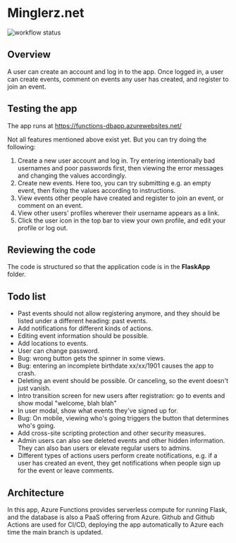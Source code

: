 # Minglerz.net

![workflow status](https://github.com/mikkokallio/dbapp-code/actions/workflows/main_functions-dbapp.yml/badge.svg)

## Overview

A user can create an account and log in to the app. Once logged in, a user can create events, comment on events any user has created, and register to join an event.

## Testing the app

The app runs at https://functions-dbapp.azurewebsites.net/

Not all features mentioned above exist yet. But you can try doing the following:
1. Create a new user account and log in. Try entering intentionally bad usernames and poor passwords first, then viewing the error messages and changing the values accordingly.
2. Create new events. Here too, you can try submitting e.g. an empty event, then fixing the values according to instructions.
3. View events other people have created and register to join an event, or comment on an event.
4. View other users' profiles wherever their username appears as a link.
5. Click the user icon in the top bar to view your own profile, and edit your profile or log out.

## Reviewing the code

The code is structured so that the application code is in the **FlaskApp** folder.

## Todo list

* Past events should not allow registering anymore, and they should be listed under a different heading: past events.
* Add notifications for different kinds of actions.
* Editing event information should be possible.
* Add locations to events.
* User can change password.
* Bug: wrong button gets the spinner in some views.
* Bug: entering an incomplete birthdate xx/xx/1901 causes the app to crash.
* Deleting an event should be possible. Or canceling, so the event doesn't just vanish.
* Intro transition screen for new users after registration: go to events and show modal "welcome, blah blah"
* In user modal, show what events they've signed up for.
* Bug: On mobile, viewing who's going triggers the button that determines who's going.
* Add cross-site scripting protection and other security measures.
* Admin users can also see deleted events and other hidden information. They can also ban users or elevate regular users to admins.
* Different types of actions users perform create notifications, e.g. if a user has created an event, they get notifications when people sign up for the event or leave comments.

## Architecture

In this app, Azure Functions provides serverless compute for running Flask, and the database is also a PaaS offering from Azure. Github and Github Actions are used for CI/CD, deploying the app automatically to Azure each time the main branch is updated.
